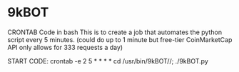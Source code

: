 # 9kBOT

 
CRONTAB Code in bash
This is to create a job that automates the python script every 5 minutes. (could do up to 1 minute but free-tier CoinMarketCap API only allows for 333 requests a day)

START CODE:
crontab -e
2
5 * * * * cd /usr/bin/9kBOT//; ./9kBOT.py